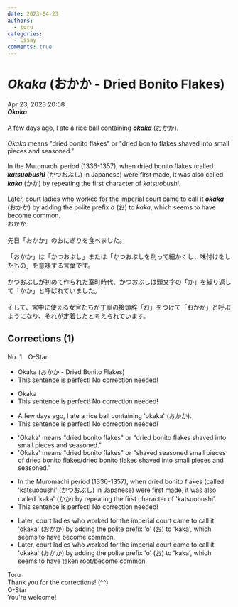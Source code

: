 ```yaml
---
date: 2023-04-23
authors:
  - toru
categories:
  - Essay
comments: true
---
```


# <strong><em>Okaka</strong></em> (おかか - Dried Bonito Flakes)
<div class="date">Apr 23, 2023 20:58</div>
<div id="post"><div id="body_show_ori">
<strong><em>Okaka</strong></em><br/><br/>A few days ago, I ate a rice ball containing <strong><em>okaka</em></strong> (おかか).<br/><br/><em>Okaka</em> means "dried bonito flakes" or "dried bonito flakes shaved into small pieces and seasoned."<br/><br/>In the Muromachi period (1336-1357), when dried bonito flakes (called <strong><em>katsuobushi</em></strong> (かつおぶし) in Japanese) were first made, it was also called <strong><em>kaka</em></strong> (かか) by repeating the first character of <em>katsuobushi</em>.<br/><br/>Later, court ladies who worked for the imperial court came to call it <strong><em>okaka</em></strong> (おかか) by adding the polite prefix <strong><em>o</em></strong> (お) to <em>kaka</em>, which seems to have become common.
</div></div>

<!-- more -->

<div id="post_ja"><div id="body_show_mo">
おかか<br/><br/>先日「おかか」のおにぎりを食べました。<br/><br/>「おかか」は「かつおぶし」または「かつおぶしを削って細かくし、味付けをしたもの」を意味する言葉です。<br/><br/>かつおぶしが初めて作られた室町時代、かつおぶしは頭文字の「か」を繰り返して「かか」と呼ばれていました。<br/><br/>そして、宮中に使える女官たちが丁寧の接頭辞「お」をつけて「おかか」と呼ぶようになり、それが定着したと考えられています。
</div></div>

## Corrections (1)
<div id="block"><div class="first_name"> No. 1　<span class="just_name">O-Star</span></div><div id="block2">
<ul class="correction_field">
<li class="incorrect">Okaka (おかか - Dried Bonito Flakes)</li>
<li class="corrected perfect">This sentence is perfect! No correction needed!</li>
</ul>
<ul class="correction_field">
<li class="incorrect">Okaka</li>
<li class="corrected perfect">This sentence is perfect! No correction needed!</li>
</ul>
<ul class="correction_field">
<li class="incorrect">A few days ago, I ate a rice ball containing 'okaka' (おかか).</li>
<li class="corrected perfect">This sentence is perfect! No correction needed!</li>
</ul>
<ul class="correction_field">
<li class="incorrect">'Okaka' means "dried bonito flakes" or "dried bonito flakes shaved into small pieces and seasoned."</li>
<li class="corrected correct">
'Okaka' means "dried bonito flakes" or "<span class="f_blue">shaved seasoned small pieces of dried bonito flakes/dried bonito flakes shaved into small pieces and seasoned</span>."
</li>
</ul>
<ul class="correction_field">
<li class="incorrect">In the Muromachi period (1336-1357), when dried bonito flakes (called 'katsuobushi' (かつおぶし) in Japanese) were first made, it was also called 'kaka' (かか) by repeating the first character of 'katsuobushi'.</li>
<li class="corrected perfect">This sentence is perfect! No correction needed!</li>
</ul>
<ul class="correction_field">
<li class="incorrect">Later, court ladies who worked for the imperial court came to call it 'okaka' (おかか) by adding the polite prefix 'o' (お) to 'kaka', which seems to have become common.</li>
<li class="corrected correct">
Later, court ladies who worked for the imperial court came to call it 'okaka' (おかか) by adding the polite prefix 'o' (お) to 'kaka', which seems to have<span class="f_blue"> taken root/become common</span>.
</li>
</ul>
</div><div class="name"><span class="just_name">Toru</span><br>
Thank you for the corrections! (^^)
</div>
<div class="name"><span class="just_name">O-Star</span><br>
You're welcome!
</div>
</div>
